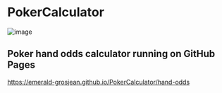 # PokerCalculator

![image](https://github.com/user-attachments/assets/4fd7941f-4a7c-4910-9274-eafe7a156ef7)

## Poker hand odds calculator running on GitHub Pages

https://emerald-grosjean.github.io/PokerCalculator/hand-odds
